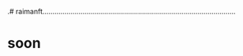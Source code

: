 .# raimanft.................................................................................................
# soon

